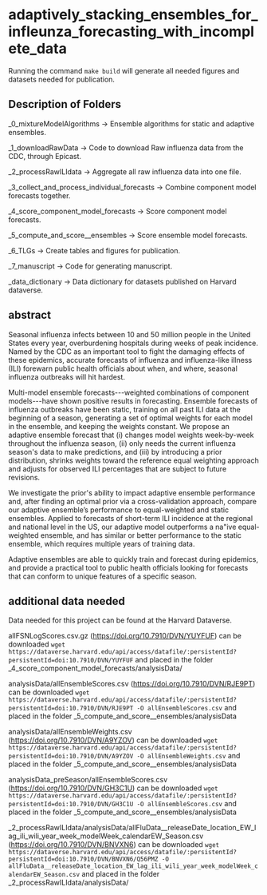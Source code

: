 # adaptively_stacking_ensembles_for_infleunza_forecasting_with_incomplete_data

Running the command `make build` will generate all needed figures and datasets needed for publication.

## Description of Folders

\_0\_mixtureModelAlgorithms ->
Ensemble algorithms for static and adaptive ensembles.

\_1\_downloadRawData ->
Code to download Raw influenza data from the CDC, through Epicast.

\_2\_processRawILIdata ->
Aggregate all raw influenza data into one file.

\_3\_collect\_and\_process\_individual\_forecasts ->
Combine component model forecasts together.

\_4\_score\_component\_model\_forecasts ->
Score component model forecasts.

\_5\_compute\_and\_score\_\_ensembles ->
Score ensemble model forecasts.

\_6\_TLGs ->
Create tables and figures for publication.

\_7\_manuscript ->
Code for generating manuscript.

\_data\_dictionary ->
Data dictionary for datasets published on Harvard dataverse.

## abstract
  Seasonal influenza infects between 10 and 50 million people in the United States every year, overburdening hospitals during weeks of peak incidence.
  Named by the CDC as an important tool to fight the damaging effects of these epidemics, accurate forecasts of influenza and influenza-like illness (ILI) forewarn public health officials about when, and where, seasonal influenza outbreaks will hit hardest.
   
Multi-model ensemble forecasts---weighted combinations of component models---have shown positive results in forecasting. 
Ensemble forecasts of influenza outbreaks have been static, training on all past ILI data at the beginning of a season, generating a set of optimal weights for each model in the ensemble, and keeping the weights constant.
We propose an adaptive ensemble forecast that (i) changes model weights week-by-week throughout the influenza season, (ii) only needs the current influenza season's data to make predictions, and (iii) by introducing a prior distribution, shrinks weights toward the reference equal weighting approach and adjusts for observed ILI percentages that are subject to future revisions.

We investigate the prior's ability to impact adaptive ensemble performance and, after finding an optimal prior via a cross-validation approach, compare our adaptive ensemble’s performance to equal-weighted and static ensembles.
Applied to forecasts of short-term ILI incidence at the regional and national level in the US, our adaptive model outperforms a na\"ive equal-weighted ensemble, and has similar or better performance to the static ensemble, which requires multiple years of training data.

Adaptive ensembles are able to quickly train and forecast during epidemics, and provide a practical tool to public health officials looking for forecasts that can conform to unique features of a specific season.


## additional data needed

Data needed for this project can be found at the Harvard Dataverse.
 
allFSNLogScores.csv.gz (https://doi.org/10.7910/DVN/YUYFUF) can be downloaded `wget https://dataverse.harvard.edu/api/access/datafile/:persistentId?persistentId=doi:10.7910/DVN/YUYFUF` and placed in the folder \_4\_score\_component\_model\_forecasts/analysisData/

analysisData/allEnsembleScores.csv (https://doi.org/10.7910/DVN/RJE9PT) can be downloaded `wget https://dataverse.harvard.edu/api/access/datafile/:persistentId?persistentId=doi:10.7910/DVN/RJE9PT -O allEnsembleScores.csv` and placed in the folder \_5\_compute\_and\_score\_\_ensembles/analysisData

analysisData/allEnsembleWeights.csv (https://doi.org/10.7910/DVN/A9YZOV) can be downloaded `wget https://dataverse.harvard.edu/api/access/datafile/:persistentId?persistentId=doi:10.7910/DVN/A9YZOV -O allEnsembleWeights.csv` and placed in the folder \_5\_compute\_and\_score\_\_ensembles/analysisData

analysisData_preSeason/allEnsembleScores.csv (https://doi.org/10.7910/DVN/GH3C1U) can be downloaded `wget https://dataverse.harvard.edu/api/access/datafile/:persistentId?persistentId=doi:10.7910/DVN/GH3C1U -O allEnsembleScores.csv` and placed in the folder \_5\_compute\_and\_score\_\_ensembles/analysisData

 \_2\_processRawILIdata/analysisData/allFluData\_\_releaseDate\_location\_EW_lag\_ili\_wili\_year\_week_modelWeek\_calendarEW\_Season.csv (https://doi.org/10.7910/DVN/BNVXN6) can be downloaded `wget https://dataverse.harvard.edu/api/access/datafile/:persistentId?persistentId=doi:10.7910/DVN/BNVXN6/Q56PMZ -O allFluData__releaseDate_location_EW_lag_ili_wili_year_week_modelWeek_calendarEW_Season.csv` and placed in the folder \_2\_processRawILIdata/analysisData/

